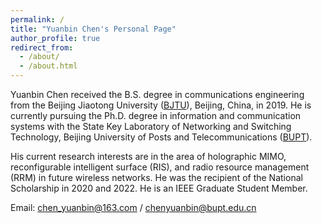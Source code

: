 ```yaml
---
permalink: /
title: "Yuanbin Chen's Personal Page"
author_profile: true
redirect_from: 
  - /about/
  - /about.html
---
```


Yuanbin Chen received the B.S. degree in communications engineering from the Beijing Jiaotong University ([BJTU](www.bjtu.edu.cn)), Beijing, China, in 2019. He is currently pursuing the Ph.D. degree in information and communication systems with the State Key Laboratory of Networking and Switching Technology, Beijing University of Posts and Telecommunications ([BUPT](www.bupt.edu.cn)). 


His current research interests are in the area of holographic MIMO, reconfigurable intelligent surface (RIS), and radio resource management (RRM) in future wireless networks. He was the recipient of the National Scholarship in 2020 and 2022. He is an IEEE Graduate Student Member.

Email: [chen_yuanbin@163.com](mailto:chen_yuanbin@163.com) / [chenyuanbin@bupt.edu.cn](mailto:chenyuanbin@bupt.edu.cn)


